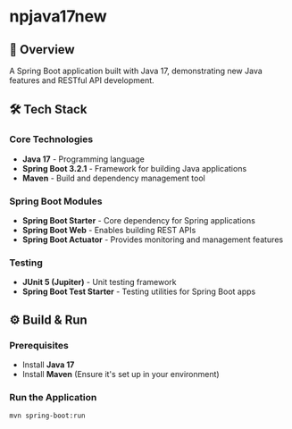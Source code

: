# npjava17new

## 🚀 Overview
A Spring Boot application built with Java 17, demonstrating new Java features and RESTful API development.

## 🛠️ Tech Stack

### **Core Technologies**
- **Java 17** - Programming language
- **Spring Boot 3.2.1** - Framework for building Java applications
- **Maven** - Build and dependency management tool

### **Spring Boot Modules**
- **Spring Boot Starter** - Core dependency for Spring applications
- **Spring Boot Web** - Enables building REST APIs
- **Spring Boot Actuator** - Provides monitoring and management features

### **Testing**
- **JUnit 5 (Jupiter)** - Unit testing framework
- **Spring Boot Test Starter** - Testing utilities for Spring Boot apps

## ⚙️ Build & Run

### **Prerequisites**
- Install **Java 17**
- Install **Maven** (Ensure it's set up in your environment)

### **Run the Application**
```sh
mvn spring-boot:run
